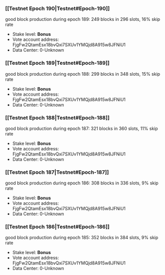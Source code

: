 ### [[Testnet Epoch 190|Testnet#Epoch-190]]
good block production during epoch 189: 249 blocks in 296 slots, 16% skip rate
* Stake level: **Bonus** 
* Vote account address: FjgFw2QtamEsx18bvQxi7SXUv1YMQjd8A915w8JFNiU1
* Data Center: 0-Unknown
### [[Testnet Epoch 189|Testnet#Epoch-189]]
good block production during epoch 188: 299 blocks in 348 slots, 15% skip rate
* Stake level: **Bonus** 
* Vote account address: FjgFw2QtamEsx18bvQxi7SXUv1YMQjd8A915w8JFNiU1
* Data Center: 0-Unknown
### [[Testnet Epoch 188|Testnet#Epoch-188]]
good block production during epoch 187: 321 blocks in 360 slots, 11% skip rate
* Stake level: **Bonus** 
* Vote account address: FjgFw2QtamEsx18bvQxi7SXUv1YMQjd8A915w8JFNiU1
* Data Center: 0-Unknown
### [[Testnet Epoch 187|Testnet#Epoch-187]]
good block production during epoch 186: 308 blocks in 336 slots, 9% skip rate
* Stake level: **Bonus** 
* Vote account address: FjgFw2QtamEsx18bvQxi7SXUv1YMQjd8A915w8JFNiU1
* Data Center: 0-Unknown
### [[Testnet Epoch 186|Testnet#Epoch-186]]
good block production during epoch 185: 352 blocks in 384 slots, 9% skip rate
* Stake level: **Bonus** 
* Vote account address: FjgFw2QtamEsx18bvQxi7SXUv1YMQjd8A915w8JFNiU1
* Data Center: 0-Unknown